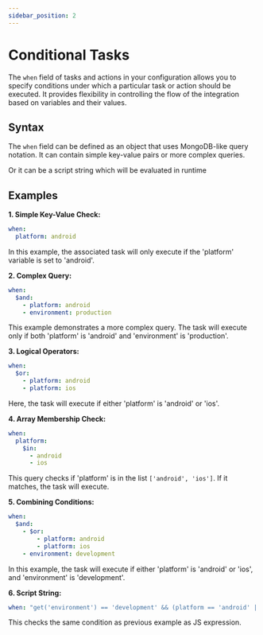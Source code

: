 ```yaml
---
sidebar_position: 2
---
```

# Conditional Tasks

The `when` field of tasks and actions in your configuration allows you to specify conditions under which a particular task or action should be executed. It provides flexibility in controlling the flow of the integration based on variables and their values.

## Syntax

The `when` field can be defined as an object that uses MongoDB-like query notation. It can contain simple key-value pairs or more complex queries.

Or it can be a script string which will be evaluated in runtime

## Examples

**1.  Simple Key-Value Check:**

```yaml
when:
  platform: android
```
In this example, the associated task will only execute if the 'platform' variable is set to 'android'.


**2.  Complex Query:**

```yaml
when:
  $and:
    - platform: android
    - environment: production
```

This example demonstrates a more complex query. The task will execute only if both 'platform' is 'android' and 'environment' is 'production'.


**3.  Logical Operators:**

```yaml
when:
  $or:
    - platform: android
    - platform: ios
```

Here, the task will execute if either 'platform' is 'android' or 'ios'.


**4.  Array Membership Check:**

```yaml
when:
  platform:
    $in:
      - android
      - ios
```

This query checks if 'platform' is in the list `['android', 'ios']`. If it matches, the task will execute.

**5.  Combining Conditions:**

```yaml
when:
  $and:
    - $or:
        - platform: android
        - platform: ios
    - environment: development
```

In this example, the task will execute if either 'platform' is 'android' or 'ios', and 'environment' is 'development'.

**6.  Script String:**

```yaml
when: "get('environment') == 'development' && (platform == 'android' || platform == 'ios')"
```

This checks the same condition as previous example as JS expression.
